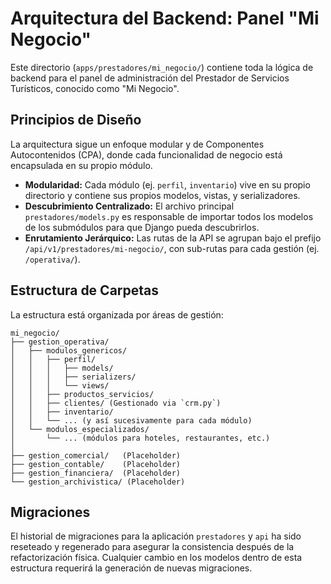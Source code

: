 # Arquitectura del Backend: Panel "Mi Negocio"

Este directorio (`apps/prestadores/mi_negocio/`) contiene toda la lógica de backend para el panel de administración del Prestador de Servicios Turísticos, conocido como "Mi Negocio".

## Principios de Diseño

La arquitectura sigue un enfoque modular y de Componentes Autocontenidos (CPA), donde cada funcionalidad de negocio está encapsulada en su propio módulo.

- **Modularidad:** Cada módulo (ej. `perfil`, `inventario`) vive en su propio directorio y contiene sus propios modelos, vistas, y serializadores.
- **Descubrimiento Centralizado:** El archivo principal `prestadores/models.py` es responsable de importar todos los modelos de los submódulos para que Django pueda descubrirlos.
- **Enrutamiento Jerárquico:** Las rutas de la API se agrupan bajo el prefijo `/api/v1/prestadores/mi-negocio/`, con sub-rutas para cada gestión (ej. `/operativa/`).

## Estructura de Carpetas

La estructura está organizada por áreas de gestión:

```
mi_negocio/
├── gestion_operativa/
│   ├── modulos_genericos/
│   │   ├── perfil/
│   │   │   ├── models/
│   │   │   ├── serializers/
│   │   │   └── views/
│   │   ├── productos_servicios/
│   │   ├── clientes/ (Gestionado via `crm.py`)
│   │   ├── inventario/
│   │   └── ... (y así sucesivamente para cada módulo)
│   └── modulos_especializados/
│       └── ... (módulos para hoteles, restaurantes, etc.)
│
├── gestion_comercial/   (Placeholder)
├── gestion_contable/    (Placeholder)
├── gestion_financiera/  (Placeholder)
└── gestion_archivistica/ (Placeholder)
```

## Migraciones

El historial de migraciones para la aplicación `prestadores` y `api` ha sido reseteado y regenerado para asegurar la consistencia después de la refactorización física. Cualquier cambio en los modelos dentro de esta estructura requerirá la generación de nuevas migraciones.
